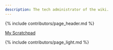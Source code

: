 ```yaml
---
description: The tech administrator of the wiki.
---
```

{% include contributors/page_header.md %}
 
 [My Scratchpad](https://docs.google.com/document/d/1CvROwfQY9dDXNIbrcilVV2QyB4AdoiynaWvwzu1KHXQ/edit?usp=sharing)

 {% include contributors/page_light.md %}